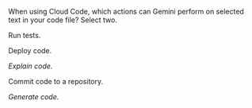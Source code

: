 When using Cloud Code, which actions can Gemini perform on selected text in your code file? Select two.

Run tests.

Deploy code.

*Explain code.*

Commit code to a repository.

*Generate code.*
